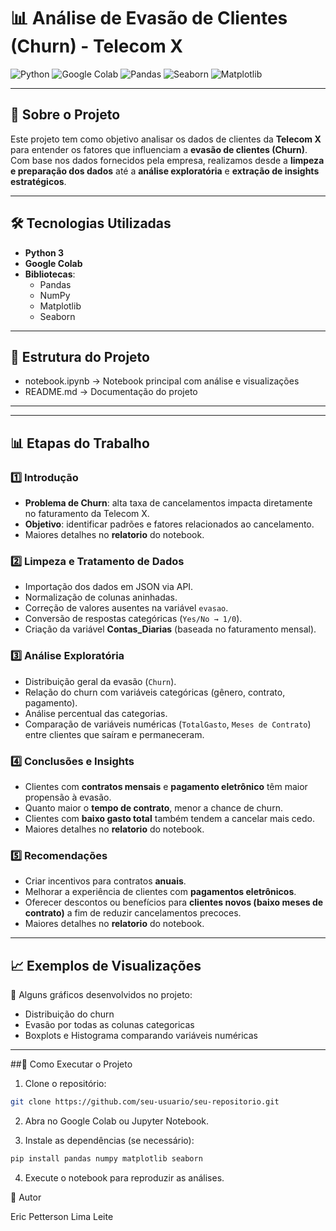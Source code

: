 # 📊 Análise de Evasão de Clientes (Churn) - Telecom X

![Python](https://img.shields.io/badge/Python-3.x-blue?logo=python&logoColor=white)
![Google Colab](https://img.shields.io/badge/Google%20Colab-F9AB00?logo=googlecolab&logoColor=white)
![Pandas](https://img.shields.io/badge/Pandas-Data%20Analysis-150458?logo=pandas&logoColor=white)
![Seaborn](https://img.shields.io/badge/Seaborn-Data%20Viz-009688)
![Matplotlib](https://img.shields.io/badge/Matplotlib-Charts-11557c)

---

## 📌 Sobre o Projeto
Este projeto tem como objetivo analisar os dados de clientes da **Telecom X** para entender os fatores que influenciam a **evasão de clientes (Churn)**.  
Com base nos dados fornecidos pela empresa, realizamos desde a **limpeza e preparação dos dados** até a **análise exploratória** e **extração de insights estratégicos**.

---

## 🛠️ Tecnologias Utilizadas
- **Python 3**  
- **Google Colab**  
- **Bibliotecas**:  
  - Pandas  
  - NumPy  
  - Matplotlib  
  - Seaborn  

---

## 📂 Estrutura do Projeto

  *  notebook.ipynb → Notebook principal com análise e visualizações
  *  README.md → Documentação do projeto
---

---

## 📊 Etapas do Trabalho

### 1️⃣ Introdução
- **Problema de Churn**: alta taxa de cancelamentos impacta diretamente no faturamento da Telecom X.  
- **Objetivo**: identificar padrões e fatores relacionados ao cancelamento.
- Maiores detalhes no **relatorio** do notebook.

### 2️⃣ Limpeza e Tratamento de Dados
- Importação dos dados em JSON via API.  
- Normalização de colunas aninhadas.  
- Correção de valores ausentes na variável `evasao`.  
- Conversão de respostas categóricas (`Yes/No → 1/0`).  
- Criação da variável **Contas_Diarias** (baseada no faturamento mensal).  

### 3️⃣ Análise Exploratória
- Distribuição geral da evasão (`Churn`).  
- Relação do churn com variáveis categóricas (gênero, contrato, pagamento).  
- Análise percentual das categorias.  
- Comparação de variáveis numéricas (`TotalGasto`, `Meses de Contrato`) entre clientes que saíram e permaneceram.  

### 4️⃣ Conclusões e Insights
- Clientes com **contratos mensais** e **pagamento eletrônico** têm maior propensão à evasão.  
- Quanto maior o **tempo de contrato**, menor a chance de churn.  
- Clientes com **baixo gasto total** também tendem a cancelar mais cedo.
- Maiores detalhes no **relatorio** do notebook. 

### 5️⃣ Recomendações
- Criar incentivos para contratos **anuais**.  
- Melhorar a experiência de clientes com **pagamentos eletrônicos**.  
- Oferecer descontos ou benefícios para **clientes novos (baixo meses de contrato)** a fim de reduzir cancelamentos precoces.
- Maiores detalhes no **relatorio** do notebook.  

---

## 📈 Exemplos de Visualizações
📌 Alguns gráficos desenvolvidos no projeto:  

- Distribuição do churn  
- Evasão por todas as colunas categoricas  
- Boxplots e Histograma comparando variáveis numéricas  

---
##🚀 Como Executar o Projeto

1. Clone o repositório:
```bash
git clone https://github.com/seu-usuario/seu-repositorio.git
```

2. Abra no Google Colab ou Jupyter Notebook.

3. Instale as dependências (se necessário):
```bash
pip install pandas numpy matplotlib seaborn
```

4. Execute o notebook para reproduzir as análises.

👤 Autor

Eric Petterson Lima Leite

